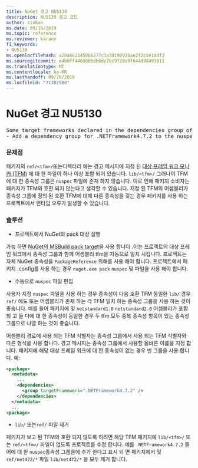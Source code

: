 ```yaml
---
title: NuGet 경고 NU5130
description: NU5130 경고 코드
author: zivkan
ms.date: 09/16/2019
ms.topic: reference
ms.reviewer: karann
f1_keywords:
- NU5130
ms.openlocfilehash: a20a8623450b6277c1a3d19293bae2f2c5e1ddf3
ms.sourcegitcommit: e4b0ff4460865db6dc7bc9f20e9f644d98493011
ms.translationtype: MT
ms.contentlocale: ko-KR
ms.lasthandoff: 09/26/2019
ms.locfileid: "71307508"
---
```

# <a name="nuget-warning-nu5130"></a>NuGet 경고 NU5130

<pre>Some target frameworks declared in the dependencies group of the nuspec and the lib/ref folder have compatible matches, but not exact matches in the other location. Unless intentional, consult the list of actions below:
- Add a dependency group for .NETFramework4.7.2 to the nuspec</pre>

### <a name="issue"></a>문제점

패키지의 `ref/<tfm>/`또는디렉터리 에는 경고 메시지에 지정 된 [대상 프레임 워크 모니커 (TFM)](../target-frameworks.md) 에 대 한 파일이 하나 이상 포함 되어 있습니다. `lib/<tfm>/` 그러나이 TFM에 대 한 종속성 그룹은 `nuspec` 파일에 존재 하지 않습니다. 이로 인해 패키지 소비자는 패키지가 TFM와 호환 되지 않는다고 생각할 수 있습니다. 지정 된 TFM의 어셈블리가 종속성 그룹에 정의 된 호환 TFM에 대해 다른 종속성을 갖는 경우 패키지를 사용 하는 프로젝트에서 런타임 오류가 발생할 수 있습니다.

### <a name="solution"></a>솔루션

* 프로젝트에서 NuGet의 pack 대상 실행

가능 하면 [NuGet의 MSBuild pack target](../msbuild-targets.md)을 사용 합니다 .이는 프로젝트의 대상 프레임 워크에서 종속성 그룹과 함께 어셈블리 tfm을 자동으로 일치 시킵니다. 프로젝트는 자체 NuGet 종속성을 `PackageReference` 위해를 사용 해야 합니다. 프로젝트에서 패키지 .config를 사용 하는 경우 `nuget.exe pack` `nuspec` 및 파일을 사용 해야 합니다.

* 수동으로 `nuspec` 파일 편집

사용자 지정 `nuspec` 파일을 사용 하는 경우 종속성이 다음 호환 TFM 동일한 `lib/` 경우 `ref/` 에도 또는 어셈블리가 존재 하는 각 TFM 일치 하는 종속성 그룹을 사용 하는 것이 좋습니다. 예를 들어 패키지에 및 `netstandard1.0` `netstandard2.0` 어셈블리가 포함 되 고 둘 다에 대 한 종속성이 동일한 경우 두 tfm 모두 중복 종속성 항목이 있는 종속성 그룹으로 나열 하는 것이 좋습니다.

어셈블리 경로에 사용 되는 TFM 식별자는 종속성 그룹에서 사용 되는 TFM 식별자와 다른 형식을 사용 합니다. 경고 메시지는 종속성 그룹에서 사용할 올바른 이름을 지정 합니다. 패키지에 해당 대상 프레임 워크에 대 한 종속성이 없는 경우 빈 그룹을 사용 합니다. 예:

```xml
<package>
  <metadata>
    ...
    <dependencies>
      <group targetFramework=".NETFramework4.7.2" />
    </dependencies>
  </metadata>
  ...
<package>
```

* `lib/` 또는`ref/` 파일 제거

패키지가 보고 된 TFM와 호환 되지 않도록 하려면 해당 TFM 패키지에 `lib/<tfm>/` 또는 `ref/<tfm>/` 파일이 없도록 프로젝트를 수정 합니다. 예를 `.NETFramework4.7.2` 들어에 대 한 `nuspec`종속성 그룹을에 추가 한다고 표시 되 면 패키지에서 및 `ref/net472/*` 파일 `lib/net472/*` 을 모두 제거 합니다.
